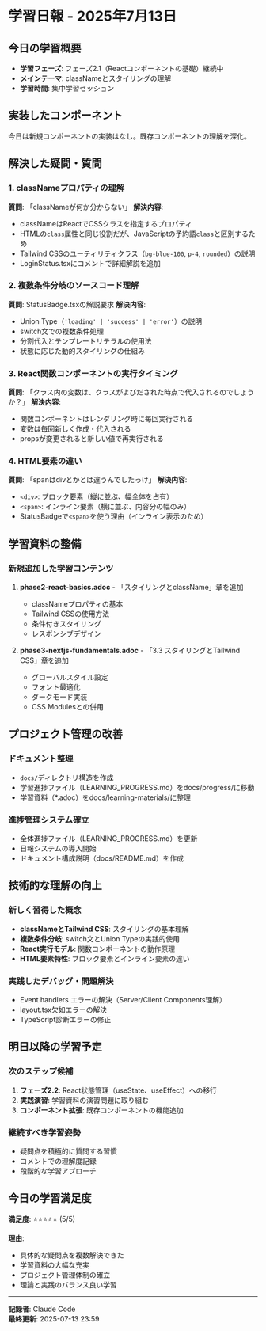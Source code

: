# 学習日報 - 2025年7月13日

## 今日の学習概要
- **学習フェーズ**: フェーズ2.1（Reactコンポーネントの基礎）継続中
- **メインテーマ**: classNameとスタイリングの理解
- **学習時間**: 集中学習セッション

## 実装したコンポーネント
今日は新規コンポーネントの実装はなし。既存コンポーネントの理解を深化。

## 解決した疑問・質問

### 1. classNameプロパティの理解
**質問**: 「classNameが何か分からない」
**解決内容**:
- classNameはReactでCSSクラスを指定するプロパティ
- HTMLの`class`属性と同じ役割だが、JavaScriptの予約語`class`と区別するため
- Tailwind CSSのユーティリティクラス（`bg-blue-100`, `p-4`, `rounded`）の説明
- LoginStatus.tsxにコメントで詳細解説を追加

### 2. 複数条件分岐のソースコード理解
**質問**: StatusBadge.tsxの解説要求
**解決内容**:
- Union Type（`'loading' | 'success' | 'error'`）の説明
- switch文での複数条件処理
- 分割代入とテンプレートリテラルの使用法
- 状態に応じた動的スタイリングの仕組み

### 3. React関数コンポーネントの実行タイミング
**質問**: 「クラス内の変数は、クラスがよびだされた時点で代入されるのでしょうか？」
**解決内容**:
- 関数コンポーネントはレンダリング時に毎回実行される
- 変数は毎回新しく作成・代入される
- propsが変更されると新しい値で再実行される

### 4. HTML要素の違い
**質問**: 「spanはdivとかとは違うんでしたっけ」
**解決内容**:
- `<div>`: ブロック要素（縦に並ぶ、幅全体を占有）
- `<span>`: インライン要素（横に並ぶ、内容分の幅のみ）
- StatusBadgeで`<span>`を使う理由（インライン表示のため）

## 学習資料の整備

### 新規追加した学習コンテンツ
1. **phase2-react-basics.adoc** - 「スタイリングとclassName」章を追加
   - classNameプロパティの基本
   - Tailwind CSSの使用方法
   - 条件付きスタイリング
   - レスポンシブデザイン

2. **phase3-nextjs-fundamentals.adoc** - 「3.3 スタイリングとTailwind CSS」章を追加
   - グローバルスタイル設定
   - フォント最適化
   - ダークモード実装
   - CSS Modulesとの併用

## プロジェクト管理の改善

### ドキュメント整理
- `docs/`ディレクトリ構造を作成
- 学習進捗ファイル（LEARNING_PROGRESS.md）をdocs/progress/に移動
- 学習資料（*.adoc）をdocs/learning-materials/に整理

### 進捗管理システム確立
- 全体進捗ファイル（LEARNING_PROGRESS.md）を更新
- 日報システムの導入開始
- ドキュメント構成説明（docs/README.md）を作成

## 技術的な理解の向上

### 新しく習得した概念
- **classNameとTailwind CSS**: スタイリングの基本理解
- **複数条件分岐**: switch文とUnion Typeの実践的使用
- **React実行モデル**: 関数コンポーネントの動作原理
- **HTML要素特性**: ブロック要素とインライン要素の違い

### 実践したデバッグ・問題解決
- Event handlers エラーの解決（Server/Client Components理解）
- layout.tsx欠如エラーの解決
- TypeScript診断エラーの修正

## 明日以降の学習予定

### 次のステップ候補
1. **フェーズ2.2**: React状態管理（useState、useEffect）への移行
2. **実践演習**: 学習資料の演習問題に取り組む
3. **コンポーネント拡張**: 既存コンポーネントの機能追加

### 継続すべき学習姿勢
- 疑問点を積極的に質問する習慣
- コメントでの理解度記録
- 段階的な学習アプローチ

## 今日の学習満足度
**満足度**: ⭐⭐⭐⭐⭐ (5/5)

**理由**:
- 具体的な疑問点を複数解決できた
- 学習資料の大幅な充実
- プロジェクト管理体制の確立
- 理論と実践のバランス良い学習

---
**記録者**: Claude Code  
**最終更新**: 2025-07-13 23:59